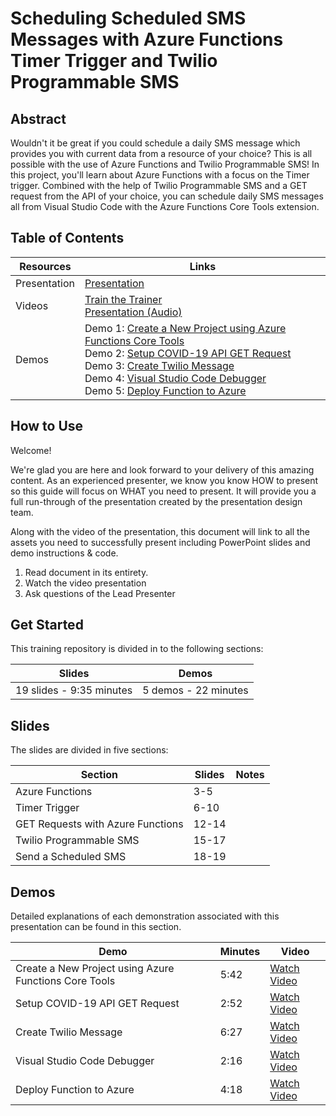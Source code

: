 # Scheduling Scheduled SMS Messages with Azure Functions Timer Trigger and Twilio Programmable SMS

## Abstract

Wouldn't it be great if you could schedule a daily SMS message which provides you with current data from a resource of your choice? This is all possible with the use of Azure Functions and Twilio Programmable SMS! In this project, you'll learn about Azure Functions with a focus on the Timer trigger. Combined with the help of Twilio Programmable SMS and a GET request from the API of your choice, you can schedule daily SMS messages all from Visual Studio Code with the Azure Functions Core Tools extension.

## Table of Contents

|**Resources** |**Links**  |
|---------|---------|
|Presentation     |   [Presentation](https://github.com/MaximRouiller/msp002/blob/speight/Presentation/azurefunctionstimertrigger_presentation.pptx)      |
|Videos     |  [Train the Trainer](https://github.com/MaximRouiller/msp002/blob/speight/Presentation/azurefunctionstimertrigger_train.pptx)<br>[Presentation (Audio)](https://github.com/MaximRouiller/msp002/blob/speight/Presentation/azurefunctionstimertrigger_presentation_audio.pptx)       |
|Demos     |  Demo 1: [Create a New Project using Azure Functions Core Tools](https://youtu.be/SnbDXP40g3c)<br> Demo 2: [Setup COVID-19 API GET Request](https://youtu.be/aj18Oa1tjQs)<br> Demo 3: [Create Twilio Message](https://youtu.be/Z_jE8yaO0iY)<br> Demo 4: [Visual Studio Code Debugger](https://youtu.be/OzS3Ucpu-pk)<br> Demo 5: [Deploy Function to Azure](https://youtu.be/ctXXLPCZQx0)    |

## How to Use

Welcome!

We're glad you are here and look forward to your delivery of this amazing content. As an experienced presenter, we know you know HOW to present so this guide will focus on WHAT you need to present. It will provide you a full run-through of the presentation created by the presentation design team.

Along with the video of the presentation, this document will link to all the assets you need to successfully present including PowerPoint slides and demo instructions & code.

1. Read document in its entirety.
2. Watch the video presentation
3. Ask questions of the Lead Presenter

## Get Started

This training repository is divided in to the following sections:

|**Slides**  |**Demos**  |
|---------|---------|
|19 slides - 9:35 minutes     |  5 demos - 22 minutes     |

## Slides

The slides are divided in five sections:

|**Section**  |**Slides**  |**Notes**  |
|---------|---------|---------|
|Azure Functions     |  3-5       |         |
|Timer Trigger     |  6-10       |         |
|GET Requests with Azure Functions     |   12-14      |         |
|Twilio Programmable SMS     |   15-17      |         |
|Send a Scheduled SMS     |    18-19     |         |

## Demos

Detailed explanations of each demonstration associated with this presentation can be found in this section.

|Demo  |Minutes  |Video  |
|---------|---------|---------|
|Create a New Project using Azure Functions Core Tools     |    5:42     |    [Watch Video](https://youtu.be/SnbDXP40g3c)     |
|Setup COVID-19 API GET Request    |    2:52     |    [Watch Video](https://youtu.be/aj18Oa1tjQs)     |
|Create Twilio Message     |    6:27     |    [Watch Video](https://youtu.be/Z_jE8yaO0iY)     |
|Visual Studio Code Debugger     |    2:16     |   [Watch Video](https://youtu.be/OzS3Ucpu-pk)      |
|Deploy Function to Azure     |    4:18     |  [Watch Video](https://youtu.be/ctXXLPCZQx0)       |
